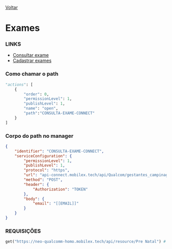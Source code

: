 [Voltar](../meuprenatal.md)
# Exames
### LINKS
- [Consultar exame](./consultarexame.md)
- [Cadastrar exames](./cadastroexame.md)

### Como chamar o path
~~~ python
"actions": [
    {
        "order": 0,
        "permissionLevel": 1,
        "publishLevel": 1,
        "name": "open",
        "path":"CONSULTA-EXAME-CONNECT"
    }
]
~~~

### Corpo do path no manager
``` json
{
    "identifier": "CONSULTA-EXAME-CONNECT",
    "serviceConfiguration": {
        "permissionLevel": 1,
        "publishLevel": 1,
        "protocol": "https",
        "url": "api-connect.mobilex.tech/api/Qualcom/gestantes_campinagrande_SANDBOX/gestantes/consultaExame/get_exam",
        "method": "POST",
        "header": {
            "Authorization": "TOKEN"
        },
        "body": {
            "email": "[[EMAIL]]"
        }
    }
}

```

### REQUISIÇÕES
~~~ python
get("https://neo-qualcomm-homo.mobilex.tech/api/resource/Pre Natal") # filters email e finished = 0
~~~